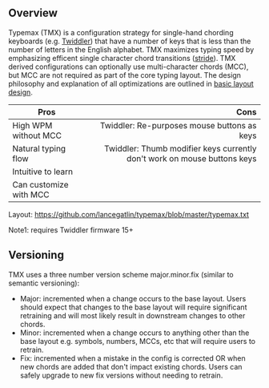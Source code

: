 ## Overview

Typemax (TMX) is a configuration strategy for single-hand chording keyboards (e.g. [Twiddler](http://twiddler.tekgear.com/))
that have a number of keys that is less than the number of letters in the English alphabet. TMX maximizes typing
speed by emphasizing efficent single character chord transitions ([stride](https://github.com/lancegatlin/typemax/blob/master/basic_layout_design.md#stride)). 
TMX derived configurations can optionally use multi-character chords (MCC), but MCC are not required as part of the core
typing layout. The design philosophy and explanation of all optimizations are outlined in [basic layout design](https://github.com/lancegatlin/typemax/blob/master/basic_layout_design.md).

| Pros                   | Cons                                                                     |
| ---------------------- | ------------------------------------------------------------------------:|
| High WPM without MCC   | Twiddler: Re-purposes mouse buttons as keys                              |
| Natural typing flow    | Twiddler: Thumb modifier keys currently don't work on mouse buttons keys |
| Intuitive to learn     |                                                                          |
| Can customize with MCC |                                                                          |

Layout: https://github.com/lancegatlin/typemax/blob/master/typemax.txt

Note1: requires Twiddler firmware 15+

## Versioning

TMX uses a three number version scheme major.minor.fix (similar to semantic versioning):
* Major: incremented when a change occurs to the base layout. Users should expect that changes to the base layout will require significant retraining and will most likely result in downstream changes to other chords.
* Minor: incremented when a change occurs to anything other than the base layout e.g. symbols, numbers, MCCs, etc that will require users to retrain.
* Fix: incremented when a mistake in the config is corrected OR when new chords are added that don't impact existing chords. Users can safely upgrade to new fix versions without needing to retrain.
